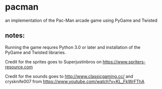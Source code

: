 # pacman
an implementation of the Pac-Man arcade game using PyGame and Twisted 


## notes:

Running the game requres Python 3.0 or later and installation of the PyGame and Twisted libraries.

Credit for the sprites goes to Superjustinbros on https://www.spriters-resource.com 

Credit for the sounds goes to http://www.classicgaming.cc/ and crysknife007 from https://www.youtube.com/watch?v=KL_FkWrFThA